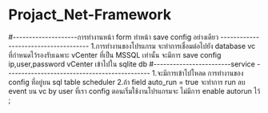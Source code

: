 # Projact_Net-Framework
#--------------------การทำงานหน้า form ทำหน้า save config อย่างเดียว -------------------------------------
1.การทำงานของโปรแกรม จะทำการเชื่อมต่อไปยัง database vc ที่กำหนดไว้รองรับเฉพาะ vCenter ที่เป็น MSSQL เท่านั้น 
จะมีการ save config ip,user,password vCenter เข้าไปใน sqlite db 
#------------------------service --------------------------------------------- 
1.จะมีการเข้าไปโหลด การทำงานของ config ที่อยู่บน sql table scheduler 
2.ถ้า field auto_run = true จะทำการ run ลบ event บน vc by user ที่เรา config ตอนเริ่มใช้งานโปรแกรมจะ ไม่มีการ enable autorun ไว้
;
